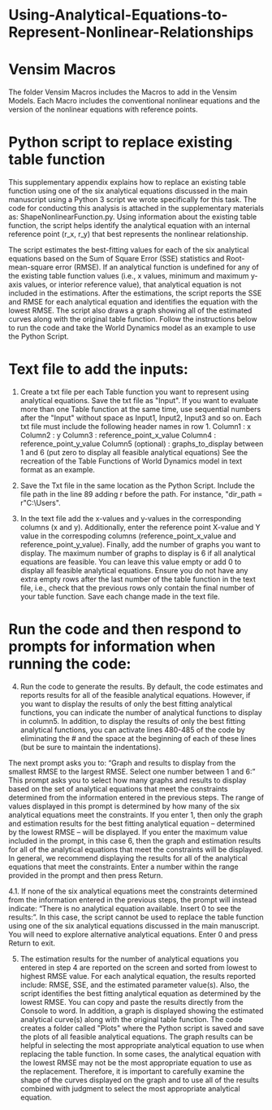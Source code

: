 # Using-Analytical-Equations-to-Represent-Nonlinear-Relationships

# Vensim Macros

The folder Vensim Macros includes the Macros to add in the Vensim Models. Each Macro includes the conventional nonlinear equations and the version of the nonlinear equations with reference points.

# Python script to replace existing table function

This supplementary appendix explains how to replace an existing table function using one of the six analytical equations discussed in the main manuscript using a Python 3 script we wrote specifically for this task. The code for conducting this analysis is attached in the supplementary materials as: ShapeNonlinearFunction.py. Using information about the existing table function, the script helps identify the analytical equation with an internal reference point (r_x, r_y) that best represents the nonlinear relationship.

The script estimates the best-fitting values for each of the six analytical equations based on the Sum of Square Error (SSE) statistics and Root-mean-square error (RMSE). If an analytical function is undefined for any of the existing table function values (i.e., x values, minimum and maximum y-axis values, or interior reference value), that analytical equation is not included in the estimations. After the estimations, the script reports the SSE and RMSE for each analytical equation and identifies the equation with the lowest RMSE. The script also draws a graph showing all of the estimated curves along with the original table function. Follow the instructions below to run the code and take the World Dynamics model as an example to use the Python Script.

# Text file to add the inputs:
1. Create a txt file per each Table function you want to represent using analytical equations. Save the txt file as "Input". If you want to evaluate more than one Table function at the same time, use sequential numbers after the "Input" without space as Input1, Input2, Input3 and so on. Each txt file must include the following header names in row 1.
	Column1 : x
	Column2 : y
	Column3 : reference_point_x_value
	Column4 : reference_point_y_value
	Column5 (optional) : graphs_to_display between 1 and 6 (put zero to display all feasible analytical equations)
See the recreation of the Table Functions of World Dynamics model in text format as an example.

2. Save the Txt file in the same location as the Python Script. Include the file path in the line 89 adding r before the path. For instance, "dir_path = r"C:\Users\". 

3. In the text file add the x-values and y-values in the corresponding columns (x and y). Additionally, enter the reference point X-value and Y value in the correspoding columns (reference_point_x_value and reference_point_y_value). Finally, add the number of graphs you want to display. The maximum number of graphs to display is 6 if all analytical equations are feasible. You can leave this value empty or add 0 to display all feasible analytical equations. Ensure you do not have any extra empty rows after the last number of the table function in the text file, i.e., check that the previous rows only contain the final number of your table function. Save each change made in the text file. 

# Run the code and then respond to prompts for information when running the code:
4. Run the code to generate the results. By default, the code estimates and reports results for all of the feasible analytical equations. However, if you want to display the results of only the best fitting analytical functions, you can indicate the number of analytical functions to display in column5. In addition, to display the results of only the best fitting analytical functions, you can activate lines 480-485 of the code by eliminating the # and the space at the beginning of each of these lines (but be sure to maintain the indentations).

  The next prompt asks you to: “Graph and results to display from the smallest RMSE to the largest RMSE. Select one number between 1 and 6:” This prompt asks you to select how many graphs and results to display based on the set of analytical equations that meet the constraints determined from the information entered in the previous steps. The range of values displayed in this prompt is determined by how many of the six analytical equations meet the constraints. If you enter 1, then only the graph and estimation results for the best fitting analytical equation – determined by the lowest RMSE – will be displayed. If you enter the maximum value included in the prompt, in this case 6, then the graph and estimation results for all of the analytical equations that meet the constraints will be displayed. In general, we recommend displaying the results for all of the analytical equations that meet the constraints. Enter a number within the range provided in the prompt and then press Return.

4.1. If none of the six analytical equations meet the constraints determined from the information entered in the previous steps, the prompt will instead indicate:
“There is no analytical equation available. Insert 0 to see the results:”.
In this case, the script cannot be used to replace the table function using one of the six analytical equations discussed in the main manuscript. You will need to explore alternative analytical equations. Enter 0 and press Return to exit.

5. The estimation results for the number of analytical equations you entered in  step 4 are reported on the screen and sorted from lowest to highest RMSE value. For each analytical equation, the results reported include: RMSE, SSE, and the estimated parameter value(s). Also, the script identifies the best fitting analytical equation as determined by the lowest RMSE. You can copy and paste the results directly from the Console to word. 
In addition, a graph is displayed showing the estimated analytical curve(s) along with the original table function. The code creates a folder called "Plots" where the Python script is saved and save the plots of all feasible analytical equations. 
The graph results can be helpful in selecting the most appropriate analytical equation to use when replacing the table function. In some cases, the analytical equation with the lowest RMSE may not be the most appropriate equation to use as the replacement. Therefore, it is important to carefully examine the shape of the curves displayed on the graph and to use all of the results combined with judgment to select the most appropriate analytical equation.
